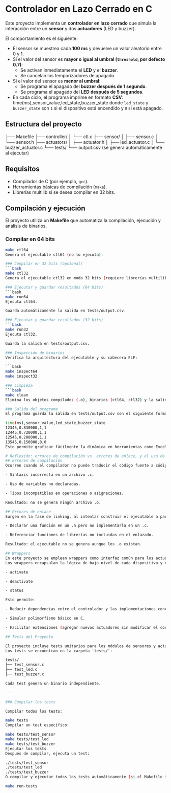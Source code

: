 # Controlador en Lazo Cerrado en C

Este proyecto implementa un **controlador en lazo cerrado** que simula la interacción entre un **sensor** y dos **actuadores** (LED y buzzer).  

El comportamiento es el siguiente:

- El sensor se muestrea cada **100 ms** y devuelve un valor aleatorio entre 0 y 1.
- Si el valor del sensor es **mayor o igual al umbral (`threshold`, por defecto 0.7)**:
  - Se activan inmediatamente el **LED** y el **buzzer**.
  - Se cancelan los temporizadores de apagado.
- Si el valor del sensor es **menor al umbral**:
  - Se programa el apagado del **buzzer después de 1 segundo**.
  - Se programa el apagado del **LED después de 5 segundos**.
- En cada ciclo, el programa imprime en formato **CSV**: time(ms),sensor_value,led_state,buzzer_state donde `led_state` y `buzzer_state` son `1` si el dispositivo está encendido y `0` si está apagado.


## Estructura del proyecto

├── Makefile
├── controller/
│ └── ctl.c
├── sensor/
│ ├── sensor.c
│ └── sensor.h
├── actuators/
│ ├── actuator.h
│ ├── led_actuator.c
│ └── buzzer_actuator.c
└── tests/
  └── output.csv (se genera automáticamente al ejecutar)

##  Requisitos

- Compilador de C (por ejemplo, `gcc`).
- Herramientas básicas de compilación (`make`).
- Librerías multilib si se desea compilar en 32 bits.

## Compilación y ejecución

El proyecto utiliza un **Makefile** que automatiza la compilación, ejecución y análisis de binarios.

### Compilar en 64 bits
```bash
make ctl64
Genera el ejecutable ctl64 (no lo ejecuta).

### Compilar en 32 bits (opcional)
```bash
make ctl32
Genera el ejecutable ctl32 en modo 32 bits (requiere librerías multilib instaladas).

### Ejecutar y guardar resultados (64 bits)
```bash
make run64
Ejecuta ctl64.

Guarda automáticamente la salida en tests/output.csv.

### Ejecutar y guardar resultados (32 bits)
```bash
make run32
Ejecuta ctl32.

Guarda la salida en tests/output.csv.

### Inspección de binarios
Verifica la arquitectura del ejecutable y su cabecera ELF:

```bash
make inspect64
make inspect32

### Limpieza
```bash
make clean
Elimina los objetos compilados (.o), binarios (ctl64, ctl32) y la salida tests/output.csv.

### Salida del programa
El programa guarda la salida en tests/output.csv con el siguiente formato:

time(ms),sensor_value,led_state,buzzer_state
12345,0.830000,1,1
12445,0.720000,1,1
12545,0.200000,1,1
13545,0.150000,0,0
Esto permite graficar fácilmente la dinámica en herramientas como Excel, Python o GNUplot.

# Reflexión: errores de compilación vs. errores de enlace, y el uso de wrappers
## Errores de compilación
Ocurren cuando el compilador no puede traducir el código fuente a código objeto. Ejemplos:

- Sintaxis incorrecta en un archivo .c.

- Uso de variables no declaradas.

- Tipos incompatibles en operaciones o asignaciones.

Resultado: no se genera ningún archivo .o.

## Errores de enlace
Surgen en la fase de linking, al intentar construir el ejecutable a partir de los .o. Ejemplos:

- Declarar una función en un .h pero no implementarla en un .c.

- Referenciar funciones de librerías no incluidas en el enlazado.

Resultado: el ejecutable no se genera aunque los .o existan.

## Wrappers
En este proyecto se emplean wrappers como interfaz común para los actuadores (LED, buzzer).
Los wrappers encapsulan la lógica de bajo nivel de cada dispositivo y exponen funciones genéricas:

- activate

- deactivate

- status

Esto permite:

- Reducir dependencias entre el controlador y las implementaciones concretas.

- Simular polimorfismo básico en C.

- Facilitar extensiones (agregar nuevos actuadores sin modificar el controlador).

## Tests del Proyecto

El proyecto incluye tests unitarios para los módulos de sensores y actuadores.  
Los tests se encuentran en la carpeta `tests/`:

tests/
├── test_sensor.c
├── test_led.c
├── test_buzzer.c

Cada test genera un binario independiente.

---

### Compilar los tests

Compilar todos los tests:

make tests
Compilar un test específico:

make tests/test_sensor
make tests/test_led
make tests/test_buzzer
Ejecutar los tests
Después de compilar, ejecuta un test:

./tests/test_sensor
./tests/test_led
./tests/test_buzzer
O compilar y ejecutar todos los tests automáticamente (si el Makefile tiene run-tests):

make run-tests

